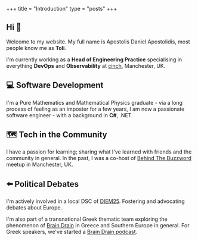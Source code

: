 +++
title =  "Introduction"
type = "posts"
+++

## Hi 👋

Welcome to my website. My full name is Apostolis Daniel Apostolidis, most people know me as **Toli**.

I'm currently working as a **Head of Engineering Practice** specialising in everything **DevOps** and **Observability** at [cinch](https://www.cinch.co.uk), Manchester, UK.

## 💻 Software Development

I'm a Pure Mathematics and Mathematical Physics graduate - via a long process of feeling as an imposter for a few years, I am now a passionate software engineer - with a background in **C#**, .NET.

## 🗺️ Tech in the Community

I have a passion for learning; sharing what I've learned with friends and the community in general. In the past, I was a co-host of [Behind The Buzzword](https://www.meetup.com/en-AU/Behind-The-Buzz-Word) meetup in Manchester, UK.

## ⬅️ Political Debates

I'm actively involved in a local DSC of [DIEM25](https://diem25.org/). Fostering and advocating debates about Europe.

I'm also part of a transnational Greek thematic team exploring the phenomenon of [Brain Drain](https://en.wikipedia.org/wiki/Human_capital_flight) in Greece and Southern Europe in general. For Greek speakers, we've started a [Brain Drain podcast](https://open.spotify.com/show/2Wd0cdlqEwPVQVB4vaEMc3?si=xTQWezCkT4igDTXehFTBTg).
